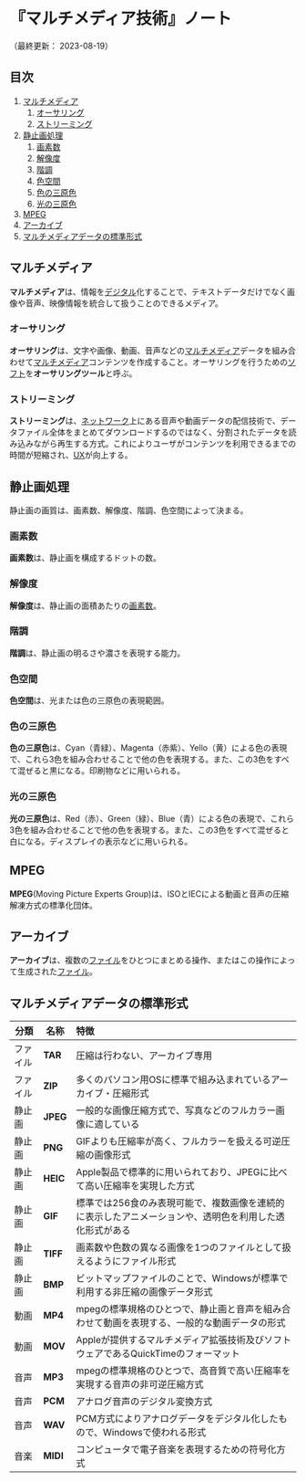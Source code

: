 # 『マルチメディア技術』ノート

（最終更新： 2023-08-19）


## 目次

1. [マルチメディア](#マルチメディア)
	1. [オーサリング](#オーサリング)
	1. [ストリーミング](#ストリーミング)
1. [静止画処理](#静止画処理)
	1. [画素数](#画素数)
	1. [解像度](#解像度)
	1. [階調](#階調)
	1. [色空間](#色空間)
	1. [色の三原色](#色の三原色)
	1. [光の三原色](#光の三原色)
1. [MPEG](#mpeg)
1. [アーカイブ](#アーカイブ)
1. [マルチメディアデータの標準形式](#マルチメディアデータの標準形式)


## マルチメディア

**マルチメディア**は、情報を[デジタル](../../../../basics/information_theory/_/chapters/coding_theory.md#デジタル)化することで、テキストデータだけでなく画像や音声、映像情報を統合して扱うことのできるメディア。

### オーサリング

**オーサリング**は、文字や画像、動画、音声などの[マルチメディア](#マルチメディア)データを組み合わせて[マルチメディア](#マルチメディア)コンテンツを作成すること。オーサリングを行うための[ソフト](./software.md#ソフトウェア)を**オーサリングツール**と呼ぶ。

### ストリーミング

**ストリーミング**は、[ネットワーク](../../../../network/_/chapters/network.md#ネットワーク)上にある音声や動画データの配信技術で、データファイル全体をまとめてダウンロードするのではなく、分割されたデータを読み込みながら再生する方式。これによりユーザがコンテンツを利用できるまでの時間が短縮され、[UX](./software.md#ux)が向上する。


## 静止画処理

静止画の画質は、画素数、解像度、階調、色空間によって決まる。

### 画素数

**画素数**は、静止画を構成するドットの数。

### 解像度

**解像度**は、静止画の面積あたりの[画素数](#画素数)。

### 階調

**階調**は、静止画の明るさや濃さを表現する能力。

### 色空間

**色空間**は、光または色の三原色の表現範囲。

### 色の三原色

**色の三原色**は、Cyan（青緑）、Magenta（赤紫）、Yello（黄）による色の表現で、これら3色を組み合わせることで他の色を表現する。また、この3色をすべて混ぜると黒になる。印刷物などに用いられる。

### 光の三原色

**光の三原色**は、Red（赤）、Green（緑）、Blue（青）による色の表現で、これら3色を組み合わせることで他の色を表現する。また、この3色をすべて混ぜると白になる。ディスプレイの表示などに用いられる。


## MPEG

**MPEG**(Moving Picture Experts Group)は、ISOとIECによる動画と音声の圧縮解凍方式の標準化団体。


## アーカイブ

**アーカイブ**は、複数の[ファイル](./file_system.md#ファイル)をひとつにまとめる操作、またはこの操作によって生成された[ファイル](./file_system.md#ファイル)。


## マルチメディアデータの標準形式

| 分類     | 名称     | 特徴                                                                                                    |
| -------- | -------- | :------------------------------------------------------------------------------------------------------ |
| ファイル | **TAR**  | 圧縮は行わない、アーカイブ専用                                                                          |
| ファイル | **ZIP**  | 多くのパソコン用OSに標準で組み込まれているアーカイブ・圧縮形式                                          |
| 静止画   | **JPEG** | 一般的な画像圧縮方式で、写真などのフルカラー画像に適している                                            |
| 静止画   | **PNG**  | GIFよりも圧縮率が高く、フルカラーを扱える可逆圧縮の画像形式                                             |
| 静止画   | **HEIC** | Apple製品で標準的に用いられており、JPEGに比べて高い圧縮率を実現した方式                                 |
| 静止画   | **GIF**  | 標準では256食のみ表現可能で、複数画像を連続的に表示したアニメーションや、透明色を利用した透化形式がある |
| 静止画   | **TIFF** | 画素数や色数の異なる画像を1つのファイルとして扱えるようにファイル形式                                   |
| 静止画   | **BMP**  | ビットマップファイルのことで、Windowsが標準で利用する非圧縮の画像データ形式                             |
| 動画     | **MP4**  | mpegの標準規格のひとつで、静止画と音声を組み合わせて動画を表現する、一般的な動画データの形式            |
| 動画     | **MOV**  | Appleが提供するマルチメディア拡張技術及びソフトウェアであるQuickTimeのフォーマット                      |
| 音声     | **MP3**  | mpegの標準規格のひとつで、高音質で高い圧縮率を実現する音声の非可逆圧縮方式                              |
| 音声     | **PCM**  | アナログ音声のデジタル変換方式                                                                          |
| 音声     | **WAV**  | PCM方式によりアナログデータをデジタル化したもので、Windowsで使われる形式                                |
| 音楽     | **MIDI** | コンピュータで電子音楽を表現するための符号化方式                                                        |
